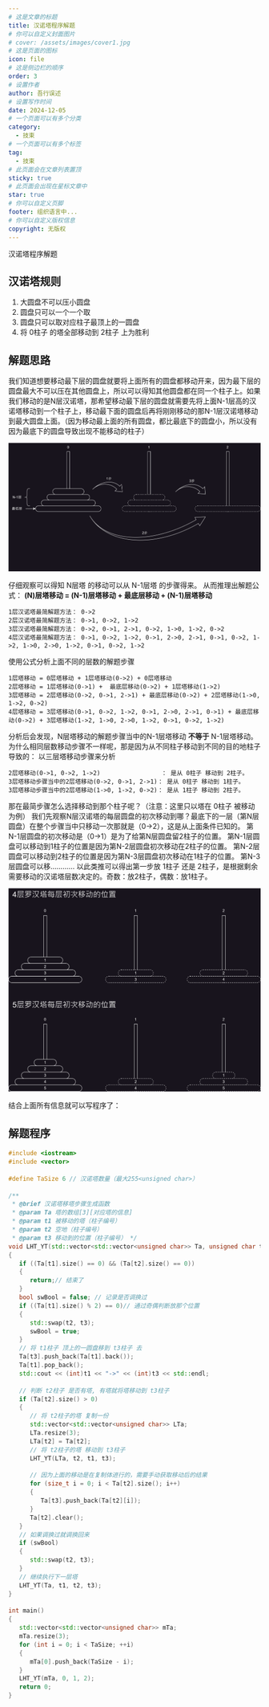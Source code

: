 ```yaml
---
# 这是文章的标题
title: ‌汉诺塔程序解题
# 你可以自定义封面图片
# cover: /assets/images/cover1.jpg
# 这是页面的图标
icon: file
# 这是侧边栏的顺序
order: 3
# 设置作者
author: 吾行误述
# 设置写作时间
date: 2024-12-05
# 一个页面可以有多个分类
category:
  - 技束
# 一个页面可以有多个标签
tag:
  - 技束
# 此页面会在文章列表置顶
sticky: true
# 此页面会出现在星标文章中
star: true
# 你可以自定义页脚
footer: 组织语言中...
# 你可以自定义版权信息
copyright: 无版权
---
```


‌汉诺塔程序解题

<!-- more -->

## ‌汉诺塔规则
1. 大圆盘不可以压小圆盘
2. 圆盘只可以一个一个取
3. 圆盘只可以取对应柱子最顶上的一圆盘
4. 将 0柱子 的塔全部移动到 2柱子 上为胜利


## 解题思路

我们知道想要移动最下层的圆盘就要将上面所有的圆盘都移动开来，因为最下层的圆盘最大不可以压在其他圆盘上，所以可以得知其他圆盘都在同一个柱子上。如果我们移动的是N层‌汉诺塔，那希望移动最下层的圆盘就需要先将上面N-1层高的‌汉诺塔移动到一个柱子上，移动最下面的圆盘后再将刚刚移动的那N-1层‌汉诺塔移动到最大圆盘上面。（因为移动最上面的所有圆盘，都比最底下的圆盘小，所以没有因为最底下的圆盘导致出现不能移动的柱子）

![](image/‌汉诺塔.svg)

仔细观察可以得知 N层塔 的移动可以从 N-1层塔 的步骤得来。
从而推理出解题公式： **(N)层塔移动 = (N-1)层塔移动 + 最底层移动 + (N-1)层塔移动**

```
1层‌汉诺塔最简解题方法： 0->2
2层‌汉诺塔最简解题方法： 0->1, 0->2, 1->2
3层‌汉诺塔最简解题方法： 0->2, 0->1, 2->1, 0->2, 1->0, 1->2, 0->2
4层‌汉诺塔最简解题方法： 0->1, 0->2, 1->2, 0->1, 2->0, 2->1, 0->1, 0->2, 1->2, 1->0, 2->0, 1->2, 0->1, 0->2, 1->2
```

使用公式分析上面不同的层数的解题步骤

```
1层塔移动 = 0层塔移动 + 1层塔移动(0->2) + 0层塔移动
2层塔移动 = 1层塔移动(0->1) +  最底层移动(0->2) + 1层塔移动(1->2)
3层塔移动 = 2层塔移动(0->2, 0->1, 2->1) + 最底层移动(0->2) + 2层塔移动(1->0, 1->2, 0->2)
4层塔移动 = 3层塔移动(0->1, 0->2, 1->2, 0->1, 2->0, 2->1, 0->1) + 最底层移动(0->2) + 3层塔移动(1->2, 1->0, 2->0, 1->2, 0->1, 0->2, 1->2)
```

分析后会发现，N层塔移动的解题步骤当中的N-1层塔移动 **不等于** N-1层塔移动。为什么相同层数移动步骤不一样呢，那是因为从不同柱子移动到不同的目的地柱子导致的：
以三层塔移动步骤来分析
```
2层塔移动(0->1, 0->2, 1->2)                 ： 是从 0柱子 移动到 2柱子。
3层塔移动步骤当中的2层塔移动(0->2, 0->1, 2->1)： 是从 0柱子 移动到 1柱子。
3层塔移动步骤当中的2层塔移动(1->0, 1->2, 0->2)： 是从 1柱子 移动到 2柱子。
```

那在最简步骤怎么选择移动到那个柱子呢？（注意：这里只以塔在 0柱子 被移动为例）
我们先观察N层‌汉诺塔的每层圆盘的初次移动到哪？最底下的一层（第N层圆盘）在整个步骤当中只移动一次那就是（0->2），这是从上面条件已知的。
第N-1层圆盘的初次移动是（0->1）是为了给第N层圆盘留2柱子的位置。
第N-1层圆盘可以移动到1柱子的位置是因为第N-2层圆盘初次移动在2柱子的位置。
第N-2层圆盘可以移动到2柱子的位置是因为第N-3层圆盘初次移动在1柱子的位置。
第N-3层圆盘可以移…………
以此类推可以得出第一步放 1柱子 还是 2柱子，是根据剩余需要移动的‌汉诺塔层数决定的。奇数：放2柱子，偶数：放1柱子。

![](image/‌汉诺塔初次.svg)

结合上面所有信息就可以写程序了：

## 解题程序
```cpp
#include <iostream>
#include <vector>

#define TaSize 6 // ‌汉诺塔数量（最大255<unsigned char>）

/**
 * @brief ‌汉诺塔移塔步骤生成函数
 * @param Ta 塔的数组[3][对应塔的信息]
 * @param t1 被移动的塔（柱子编号）
 * @param t2 空地（柱子编号）
 * @param t3 移动到的位置（柱子编号） */
void LHT_YT(std::vector<std::vector<unsigned char>> Ta, unsigned char t1, unsigned char t2, unsigned char t3)
{
   if ((Ta[t1].size() == 0) && (Ta[t2].size() == 0))
   {
      return;// 结束了
   }
   bool swBool = false; // 记录是否调换过
   if ((Ta[t1].size() % 2) == 0)// 通过奇偶判断放那个位置
   { 
      std::swap(t2, t3);
      swBool = true;
   }
   // 将 t1柱子 顶上的一圆盘移到 t3柱子 去
   Ta[t3].push_back(Ta[t1].back());
   Ta[t1].pop_back();
   std::cout << (int)t1 << "->" << (int)t3 << std::endl;

   // 判断 t2柱子 是否有塔, 有塔就将塔移动到 t3柱子
   if (Ta[t2].size() > 0)
   {
      // 将 t2柱子的塔 复制一份
      std::vector<std::vector<unsigned char>> LTa;
      LTa.resize(3);
      LTa[t2] = Ta[t2];
      // 将 t2柱子的塔 移动到 t3柱子
      LHT_YT(LTa, t2, t1, t3);

      // 因为上面的移动是在复制体进行的，需要手动获取移动后的结果
      for (size_t i = 0; i < Ta[t2].size(); i++)
      {
         Ta[t3].push_back(Ta[t2][i]);
      }
      Ta[t2].clear();
   }
   // 如果调换过就调换回来
   if (swBool)
   {
      std::swap(t2, t3);
   }
   // 继续执行下一层塔
   LHT_YT(Ta, t1, t2, t3);
}

int main()
{
   std::vector<std::vector<unsigned char>> mTa;
   mTa.resize(3);
   for (int i = 0; i < TaSize; ++i)
   {
      mTa[0].push_back(TaSize - i);
   }
   LHT_YT(mTa, 0, 1, 2);
   return 0;
}
```

